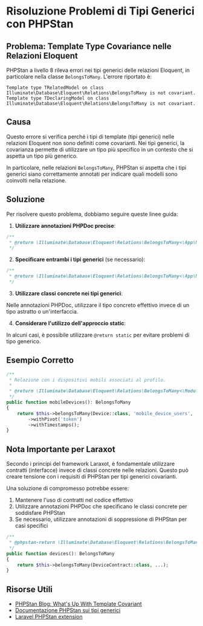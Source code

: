 # Risoluzione Problemi di Tipi Generici con PHPStan

## Problema: Template Type Covariance nelle Relazioni Eloquent

PHPStan a livello 8 rileva errori nei tipi generici delle relazioni Eloquent, in particolare nella classe `BelongsToMany`. L'errore riportato è:

```
Template type TRelatedModel on class Illuminate\Database\Eloquent\Relations\BelongsToMany is not covariant.
Template type TDeclaringModel on class Illuminate\Database\Eloquent\Relations\BelongsToMany is not covariant.
```

## Causa

Questo errore si verifica perché i tipi di template (tipi generici) nelle relazioni Eloquent non sono definiti come covarianti. Nei tipi generici, la covarianza permette di utilizzare un tipo più specifico in un contesto che si aspetta un tipo più generico.

In particolare, nelle relazioni `BelongsToMany`, PHPStan si aspetta che i tipi generici siano correttamente annotati per indicare quali modelli sono coinvolti nella relazione.

## Soluzione

Per risolvere questo problema, dobbiamo seguire queste linee guida:

1. **Utilizzare annotazioni PHPDoc precise**:

```php
/**
 * @return \Illuminate\Database\Eloquent\Relations\BelongsToMany<\App\Models\Device>
 */
```

2. **Specificare entrambi i tipi generici** (se necessario):

```php
/**
 * @return \Illuminate\Database\Eloquent\Relations\BelongsToMany<\App\Models\Device, \App\Models\User>
 */
```

3. **Utilizzare classi concrete nei tipi generici**:

Nelle annotazioni PHPDoc, utilizzare il tipo concreto effettivo invece di un tipo astratto o un'interfaccia.

4. **Considerare l'utilizzo dell'approccio static**:

In alcuni casi, è possibile utilizzare `@return static` per evitare problemi di tipo generico.

## Esempio Corretto

```php
/**
 * Relazione con i dispositivi mobili associati al profilo.
 *
 * @return \Illuminate\Database\Eloquent\Relations\BelongsToMany<\Modules\User\Models\Device>
 */
public function mobileDevices(): BelongsToMany
{
    return $this->belongsToMany(Device::class, 'mobile_device_users', 'profile_id', 'device_id')
        ->withPivot('token')
        ->withTimestamps();
}
```

## Nota Importante per Laraxot

Secondo i principi del framework Laraxot, è fondamentale utilizzare contratti (interfacce) invece di classi concrete nelle relazioni. Questo può creare tensione con i requisiti di PHPStan per tipi generici covarianti.

Una soluzione di compromesso potrebbe essere:

1. Mantenere l'uso di contratti nel codice effettivo
2. Utilizzare annotazioni PHPDoc che specificano le classi concrete per soddisfare PHPStan
3. Se necessario, utilizzare annotazioni di soppressione di PHPStan per casi specifici

```php
/**
 * @phpstan-return \Illuminate\Database\Eloquent\Relations\BelongsToMany<\Modules\User\Models\Device>
 */
public function devices(): BelongsToMany
{
    return $this->belongsToMany(DeviceContract::class, ...);
}
```

## Risorse Utili

- [PHPStan Blog: What's Up With Template Covariant](https://phpstan.org/blog/whats-up-with-template-covariant)
- [Documentazione PHPStan sui tipi generici](https://phpstan.org/blog/generics-in-php-using-phpdocs)
- [Laravel PHPStan extension](https://github.com/larastan/larastan)
